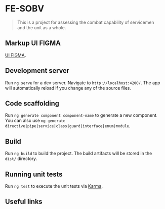 # FE-SOBV

> This is a project for assessing the combat capability of servicemen and the unit as a whole.


## Markup UI FIGMA
[UI FIGMA](https://www.figma.com/file/fd674p2BErdllc3m5l1Vxd/MPZ_assessment?node-id=0%3A1&t=QuMsjoEdNw8FYfjz-0).

## Development server

Run `ng serve` for a dev server. Navigate to `http://localhost:4200/`. The app will automatically reload if you change any of the source files.

## Code scaffolding

Run `ng generate component component-name` to generate a new component. You can also use `ng generate directive|pipe|service|class|guard|interface|enum|module`.

## Build

Run `ng build` to build the project. The build artifacts will be stored in the `dist/` directory.

## Running unit tests

Run `ng test` to execute the unit tests via [Karma](https://karma-runner.github.io).

## Useful links






